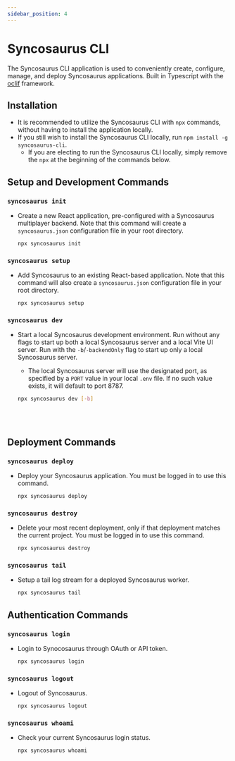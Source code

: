 ```yaml
---
sidebar_position: 4
---
```


# Syncosaurus CLI

The Syncosaurus CLI application is used to conveniently create, configure, manage, and deploy Syncosaurus applications. Built in Typescript with the [oclif](https://oclif.io/) framework.

## Installation

- It is recommended to utilize the Syncosaurus CLI with `npx` commands, without having to install the application locally.
- If you still wish to install the Syncosaurus CLI locally, run `npm install -g syncosaurus-cli`.
  - If you are electing to run the Syncosaurus CLI locally, simply remove the `npx` at the beginning of the commands below.

## Setup and Development Commands

### `syncosaurus init`

- Create a new React application, pre-configured with a Syncosaurus multiplayer backend. Note that this command will create a `syncosaurus.json` configuration file in your root directory.

  ```bash
  npx syncosaurus init
  ```

### `syncosaurus setup`

- Add Syncosaurus to an existing React-based application. Note that this command will also create a `syncosaurus.json` configuration file in your root directory.

  ```bash
  npx syncosaurus setup
  ```

### `syncosaurus dev`

- Start a local Syncosaurus development environment. Run without any flags to start up both a local Syncosaurus server and a local Vite UI server. Run with the `-b`/`-backendOnly` flag to start up only a local Syncosaurus server.
  - The local Syncosaurus server will use the designated port, as specified by a `PORT` value in your local `.env` file. If no such value exists, it will default to port 8787.

  ```bash
  npx syncosaurus dev [-b]
  ```
  <br></br>
## Deployment Commands

### `syncosaurus deploy`

- Deploy your Syncosaurus application. You must be logged in to use this command.

  ```bash
  npx syncosaurus deploy
  ```

### `syncosaurus destroy`

- Delete your most recent deployment, only if that deployment matches the current project. You must be logged in to use this command.

  ```bash
  npx syncosaurus destroy
  ```

### `syncosaurus tail`

- Setup a tail log stream for a deployed Syncosaurus worker.

  ```bash
  npx syncosaurus tail
  ```

## Authentication Commands

### `syncosaurus login`

- Login to Synocosaurus through OAuth or API token.

  ```bash
  npx syncosaurus login
  ```

### `syncosaurus logout`

- Logout of Syncosaurus.

  ```bash
  npx syncosaurus logout
  ```

### `syncosaurus whoami`

- Check your current Syncosaurus login status.

  ```bash
  npx syncosaurus whoami
  ```